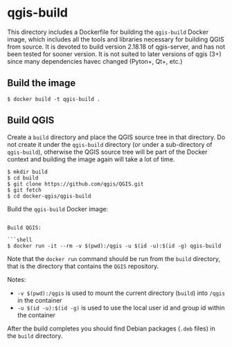 # qgis-build

This directory includes a Dockerfile for building the `qgis-build` Docker image, which includes
all the tools and libraries necessary for building QGIS from source. 
It is devoted to build version 2.18.18 of qgis-server, and has not been tested for sooner version.
It is not suited to later versions of qgis (3+) since many dependencies havec changed (Pyton+, Qt+, etc.)

## Build the image

```shell
$ docker build -t qgis-build .
```

## Build QGIS

Create a `build` directory and place the QGIS source tree in that directory. Do not create it under
the `qgis-build` directory (or under a sub-directory of `qgis-build`), otherwise the QGIS source
tree will be part of the Docker context and building the image again will take a lot of time.

```shell
$ mkdir build
$ cd build
$ git clone https://github.com/qgis/QGIS.git
$ git fetch
$ cd docker-qgis/qgis-build
```

Build the `qgis-build` Docker image:


```

Build QGIS:

```shell
$ docker run -it --rm -v $(pwd):/qgis -u $(id -u):$(id -g) qgis-build
```

Note that the `docker run` command should be run from the `build` directory, that is the directory
that contains the `QGIS` repository.

Notes:

* `-v $(pwd):/qgis` is used to mount the current directory (`build`) into `/qgis` in the container
* `-u $(id -u):$(id -g)` is used to use the local user id and group id within the container

After the build completes you should find Debian packages (`.deb` files) in the `build` directory.
